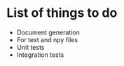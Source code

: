 # List of things to do

* Document generation
* For text and npy files
* Unit tests
* Integration tests
